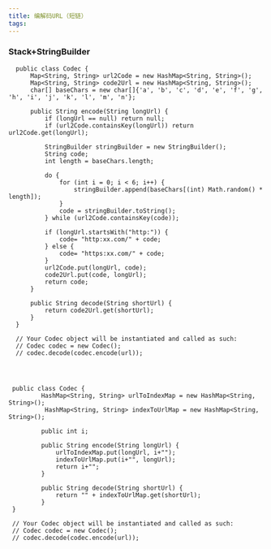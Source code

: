 ```yaml
---
title: 编解码URL（短链）
tags:
---
```




### Stack+StringBuilder
      public class Codec {
          Map<String, String> url2Code = new HashMap<String, String>();
          Map<String, String> code2Url = new HashMap<String, String>();
          char[] baseChars = new char[]{'a', 'b', 'c', 'd', 'e', 'f', 'g', 'h', 'i', 'j', 'k', 'l', 'm', 'n'};

          public String encode(String longUrl) {
              if (longUrl == null) return null;
              if (url2Code.containsKey(longUrl)) return url2Code.get(longUrl);

              StringBuilder stringBuilder = new StringBuilder();
              String code;
              int length = baseChars.length;

              do {
                  for (int i = 0; i < 6; i++) {
                      stringBuilder.append(baseChars[(int) Math.random() * length]);
                  }
                  code = stringBuilder.toString();
              } while (url2Code.containsKey(code));

              if (longUrl.startsWith("http:")) {
                  code= "http:xx.com/" + code;
              } else {
                  code= "https:xx.com/" + code;
              }
              url2Code.put(longUrl, code);
              code2Url.put(code, longUrl);
              return code;
          }

          public String decode(String shortUrl) {
              return code2Url.get(shortUrl);
          }
      }

      // Your Codec object will be instantiated and called as such:
      // Codec codec = new Codec();
      // codec.decode(codec.encode(url));




     public class Codec {
             HashMap<String, String> urlToIndexMap = new HashMap<String, String>();
              HashMap<String, String> indexToUrlMap = new HashMap<String, String>();

             public int i;

             public String encode(String longUrl) {
                 urlToIndexMap.put(longUrl, i+"");
                 indexToUrlMap.put(i+"", longUrl);
                 return i+"";
             }

             public String decode(String shortUrl) {
                 return "" + indexToUrlMap.get(shortUrl);
             }
     }

     // Your Codec object will be instantiated and called as such:
     // Codec codec = new Codec();
     // codec.decode(codec.encode(url));
